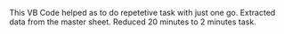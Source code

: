 This VB Code helped as to do repetetive task with just one go. 
Extracted data from the master sheet.
Reduced 20 minutes to 2 minutes task.
